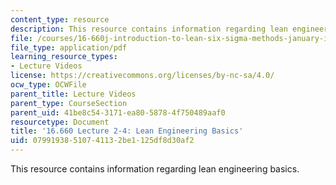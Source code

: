 ```yaml
---
content_type: resource
description: This resource contains information regarding lean engineering basics.
file: /courses/16-660j-introduction-to-lean-six-sigma-methods-january-iap-2012/07991938510741132be1125df8d30af2_MIT16_660JIAP12_2-4E.pdf
file_type: application/pdf
learning_resource_types:
- Lecture Videos
license: https://creativecommons.org/licenses/by-nc-sa/4.0/
ocw_type: OCWFile
parent_title: Lecture Videos
parent_type: CourseSection
parent_uid: 41be8c54-3171-ea80-5878-4f750489aaf0
resourcetype: Document
title: '16.660 Lecture 2-4: Lean Engineering Basics'
uid: 07991938-5107-4113-2be1-125df8d30af2
---
```

This resource contains information regarding lean engineering basics.